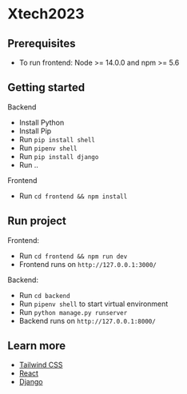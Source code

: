 # Xtech2023

## Prerequisites

* To run frontend: Node >= 14.0.0 and npm >= 5.6

## Getting started

Backend
* Install Python
* Install Pip
* Run `pip install shell`
* Run `pipenv shell`
* Run `pip install django`
* Run ..

Frontend
* Run `cd frontend && npm install`

## Run project

Frontend:
* Run `cd frontend && npm run dev`
* Frontend runs on `http://127.0.0.1:3000/`

Backend:
* Run `cd backend`
* Run `pipenv shell` to start virtual environment
* Run `python manage.py runserver`
* Backend runs on `http://127.0.0.1:8000/`


## Learn more

* [Tailwind CSS](https://tailwindcss.com/docs/installation)
* [React](https://reactjs.org/docs/getting-started.html)
* [Django](https://docs.djangoproject.com/en/4.1/)